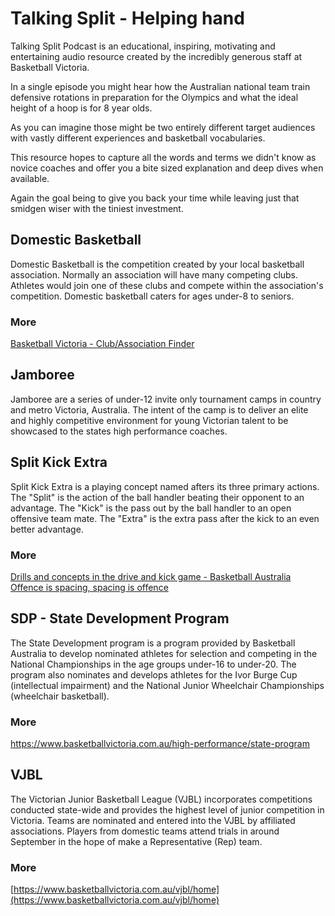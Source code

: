 # Talking Split - Helping hand

Talking Split Podcast is an educational, inspiring, motivating and entertaining audio resource created by the incredibly generous staff at Basketball Victoria. 

In a single episode you might hear how the Australian national team train defensive rotations in preparation for the Olympics and what the ideal height of a hoop is for 8 year olds.

As you can imagine those might be two entirely different target audiences with vastly different experiences and basketball vocabularies. 

This resource hopes to capture all the words and terms we didn't know as novice coaches and offer you a bite sized explanation and deep dives when available.

Again the goal being to give you back your time while leaving just that smidgen wiser with the tiniest investment.

## Domestic Basketball
Domestic Basketball is the competition created by your local basketball association. Normally an association will have many competing clubs. Athletes would join one of these clubs and compete within the association's competition. Domestic basketball caters for ages under-8 to seniors.

### More
[Basketball Victoria - Club/Association Finder](https://www.basketballvictoria.com.au/play/where-can-i-play)

## Jamboree
Jamboree are a series of under-12 invite only tournament camps in country and metro Victoria, Australia. The intent of the camp is to deliver an elite and highly competitive environment for young Victorian talent to be showcased to the states high performance coaches.

## Split Kick Extra
Split Kick Extra is a playing concept named afters its three primary actions.
The "Split" is the action of the ball handler beating their opponent to an advantage.
The "Kick" is the pass out by the ball handler to an open offensive team mate.
The "Extra" is the extra pass after the kick to an even better advantage.

### More
[Drills and concepts in the drive and kick game - Basketball Australia](https://coach.basketball.net.au/drills-concepts-in-the-drive-and-kick-game/)
[Offence is spacing, spacing is offence](https://coach.basketball.net.au/offence-is-spacing-spacing-is-offence/)

## SDP - State Development Program
The State Development program is a program provided by Basketball Australia to develop nominated athletes for selection and competing in the National Championships in the age groups under-16 to under-20. The program also nominates and develops athletes for the Ivor Burge Cup (intellectual impairment) and the National Junior Wheelchair Championships (wheelchair basketball).

### More
https://www.basketballvictoria.com.au/high-performance/state-program 

## VJBL
The Victorian Junior Basketball League (VJBL) incorporates competitions conducted state-wide and provides the highest level of junior competition in Victoria. Teams are nominated and entered into the VJBL by affiliated associations. Players from domestic teams attend trials in around September in the hope of make a Representative (Rep) team.

### More
[https://www.basketballvictoria.com.au/vjbl/home](https://www.basketballvictoria.com.au/vjbl/home)

